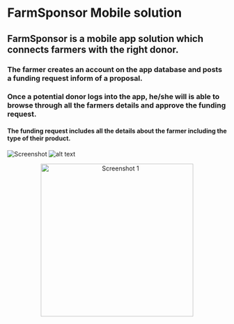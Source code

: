 # FarmSponsor Mobile solution
## FarmSponsor is a mobile app solution which connects farmers with the right donor.
### The farmer creates an account on the app database and posts a funding request inform of a proposal.
### Once a potential donor logs into the app, he/she will is able to browse through all the farmers details and approve the funding request. 
#### The funding request includes all the details about the farmer including the type of their product.


![ Screenshot](/home/jack/Pictures/mobifarm/home.png)
![alt text](https://github.com/Jacksonmwirigi/FarmSponsor/tree/master/app/src/main/res/drawable/screenshot.png)
<p align="center">
 
  <img src="/home/jack/Pictures/mobifarm/home.png" width="350" alt="Screenshot 1">
</p>
